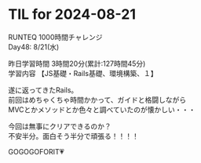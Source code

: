 # TIL for 2024-08-21

RUNTEQ 1000時間チャレンジ  
Day48: 8/21(水)  
  
昨日学習時間 3時間20分(累計:127時間45分)  
学習内容 【JS基礎・Rails基礎、環境構築、１】  

遂に返ってきたRails。  
前回はめちゃくちゃ時間かかって、ガイドと格闘しながら  
MVCとかメソッドとか色々と調べていたのが懐かしい・・・  

今回は無事にクリアできるのか？  
不安半分。面白そう半分で頑張る！！！！  

GOGOGOFORIT💗  